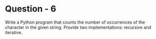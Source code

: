 # Question - 6

Write a Python program that counts the number of occurrences of the character in the given string. Provide two implementations: recursive and iterative.
